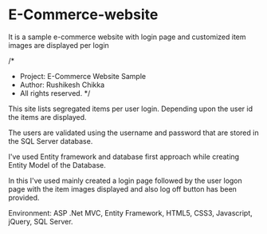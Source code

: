# E-Commerce-website
It is a sample e-commerce website with login page and customized item images are displayed per login

/*
  * Project: E-Commerce Website Sample
  * Author:    Rushikesh Chikka
  * All rights reserved.
*/


This site lists segregated items per user login. Depending upon the user id the items are displayed. 

The users are  validated using the username and password that are stored in the SQL Server database. 

I've used Entity framework and database first approach while creating Entity Model of the Database.

In this I've used mainly created a login page followed by the user logon page with the item images displayed and 
also log off button has been provided.

Environment: ASP .Net MVC, Entity Framework, HTML5, CSS3, Javascript, jQuery, SQL Server.
